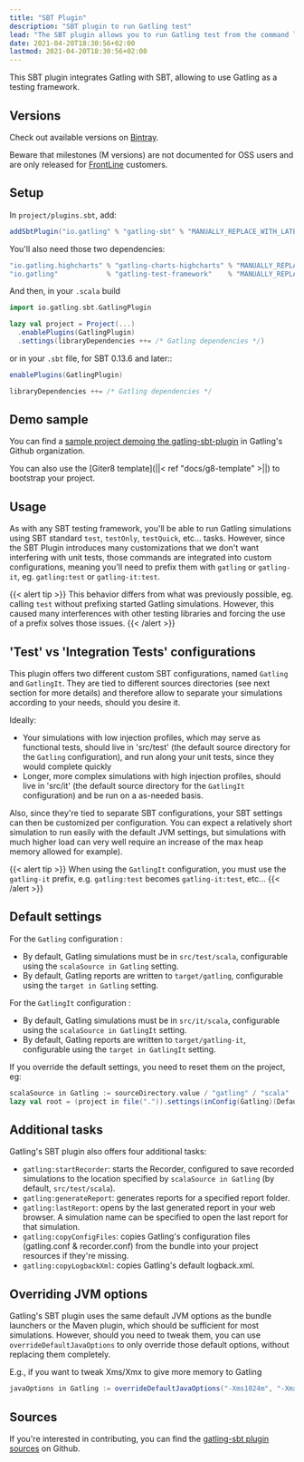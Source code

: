 ```yaml
---
title: "SBT Plugin"
description: "SBT plugin to run Gatling test"
lead: "The SBT plugin allows you to run Gatling test from the command line, without the bundle"
date: 2021-04-20T18:30:56+02:00
lastmod: 2021-04-20T18:30:56+02:00
---
```


This SBT plugin integrates Gatling with SBT, allowing to use Gatling as a testing framework.

## Versions

Check out available versions on [Bintray](https://bintray.com/gatling/sbt-plugins/gatling-sbt/view).

Beware that milestones (M versions) are not documented for OSS users and are only released for [FrontLine](https://gatling.io/gatling-frontline/) customers.

## Setup

In `project/plugins.sbt`, add:

```sbt
addSbtPlugin("io.gatling" % "gatling-sbt" % "MANUALLY_REPLACE_WITH_LATEST_VERSION")
```

You'll also need those two dependencies:

```sbt
"io.gatling.highcharts" % "gatling-charts-highcharts" % "MANUALLY_REPLACE_WITH_LATEST_VERSION" % "test"
"io.gatling"            % "gatling-test-framework"    % "MANUALLY_REPLACE_WITH_LATEST_VERSION" % "test"
```

And then, in your `.scala` build

```sbt
import io.gatling.sbt.GatlingPlugin

lazy val project = Project(...)
  .enablePlugins(GatlingPlugin)
  .settings(libraryDependencies ++= /* Gatling dependencies */)
```

or in your `.sbt` file, for SBT 0.13.6 and later::
```sbt
enablePlugins(GatlingPlugin)

libraryDependencies ++= /* Gatling dependencies */
```
## Demo sample

You can find a [sample project demoing the gatling-sbt-plugin](https://github.com/gatling/gatling-sbt-plugin-demo) in Gatling's Github organization.

You can also use the [Giter8 template](||< ref "docs/g8-template" >||) to bootstrap your project.

## Usage

As with any SBT testing framework, you'll be able to run Gatling simulations using SBT standard `test`, `testOnly`, `testQuick`, etc... tasks.
However, since the SBT Plugin introduces many customizations that we don't want interfering with unit tests, those commands are integrated into custom configurations,
meaning you'll need to prefix them with `gatling` or `gatling-it`, eg. `gatling:test` or `gatling-it:test`.

{{< alert tip >}}
This behavior differs from what was previously possible, eg. calling `test` without prefixing started Gatling simulations.
However, this caused many interferences with other testing libraries and forcing the use of a prefix solves those issues.
{{< /alert >}}

## 'Test' vs 'Integration Tests' configurations

This plugin offers two different custom SBT configurations, named `Gatling` and `GatlingIt`.
They are tied to different sources directories (see next section for more details) and therefore allow to separate your simulations according to your needs, should you desire it.

Ideally:

* Your simulations with low injection profiles, which may serve as functional tests, should live in 'src/test' (the default source directory for the `Gatling` configuration), and run along your unit tests, since they would complete quickly
* Longer, more complex simulations with high injection profiles, should live in 'src/it' (the default source directory for the `GatlingIt` configuration) and be run on a as-needed basis.

Also, since they're tied to separate SBT configurations, your SBT settings can then be customized per configuration.
You can expect a relatively short simulation to run easily with the default JVM settings, but simulations with much higher load can very well require an increase of the max heap memory allowed for example).

{{< alert tip >}}
When using the `GatlingIt` configuration, you must use the `gatling-it` prefix, e.g. `gatling:test` becomes `gatling-it:test`, etc...
{{< /alert >}}

## Default settings

For the `Gatling` configuration :

* By default, Gatling simulations must be in `src/test/scala`, configurable using the `scalaSource in Gatling` setting.
* By default, Gatling reports are written to `target/gatling`, configurable using the `target in Gatling` setting.

For the `GatlingIt` configuration :

* By default, Gatling simulations must be in `src/it/scala`, configurable using the `scalaSource in GatlingIt` setting.
* By default, Gatling reports are written to `target/gatling-it`, configurable using the `target in GatlingIt` setting.

If you override the default settings, you need to reset them on the project, eg:

```sbt
scalaSource in Gatling := sourceDirectory.value / "gatling" / "scala"
lazy val root = (project in file(".")).settings(inConfig(Gatling)(Defaults.testSettings): _*)
```

## Additional tasks

Gatling's SBT plugin also offers four additional tasks:

* `gatling:startRecorder`: starts the Recorder, configured to save recorded simulations to the location specified by `scalaSource in Gatling` (by default, `src/test/scala`).
* `gatling:generateReport`: generates reports for a specified report folder.
* `gatling:lastReport`: opens by the last generated report in your web browser. A simulation name can be specified to open the last report for that simulation.
* `gatling:copyConfigFiles`: copies Gatling's configuration files (gatling.conf & recorder.conf) from the bundle into your project resources if they're missing.
* `gatling:copyLogbackXml`: copies Gatling's default logback.xml.

## Overriding JVM options

Gatling's SBT plugin uses the same default JVM options as the bundle launchers or the Maven plugin, which should be sufficient for most simulations.
However, should you need to tweak them, you can use `overrideDefaultJavaOptions` to only override those default options, without replacing them completely.

E.g., if you want to tweak Xms/Xmx to give more memory to Gatling

```sbt
javaOptions in Gatling := overrideDefaultJavaOptions("-Xms1024m", "-Xmx2048m")
```

## Sources

If you're interested in contributing, you can find the [gatling-sbt plugin sources](https://github.com/gatling/gatling-sbt) on Github.
